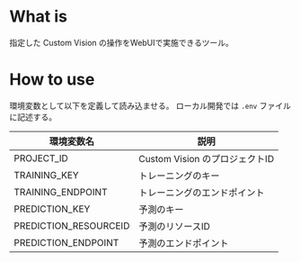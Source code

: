 # What is

指定した Custom Vision の操作をWebUIで実施できるツール。


# How to use

環境変数として以下を定義して読み込ませる。
ローカル開発では `.env` ファイルに記述する。

|環境変数名 | 説明 |
|---|---|
|PROJECT_ID             |Custom Vision のプロジェクトID|
|TRAINING_KEY           |トレーニングのキー|
|TRAINING_ENDPOINT      |トレーニングのエンドポイント|
|PREDICTION_KEY         |予測のキー|
|PREDICTION_RESOURCEID  |予測のリソースID|
|PREDICTION_ENDPOINT    |予測のエンドポイント|

